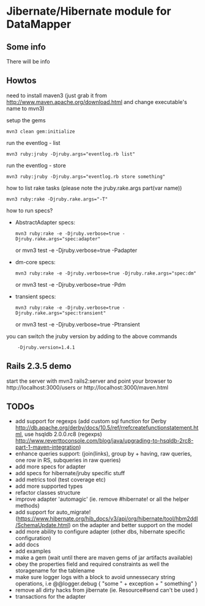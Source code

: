 Jibernate/Hibernate module for DataMapper
=========================================

Some info
---------

There will be info

Howtos
---------

need to install maven3 (just grab it from http://www.maven.apache.org/download.html and change executable's name to mvn3)

setup the gems

    mvn3 clean gem:initialize

run the eventlog - list

    mvn3 ruby:jruby -Djruby.args="eventlog.rb list"

run the eventlog - store

    mvn3 ruby:jruby -Djruby.args="eventlog.rb store something"

how to list rake tasks (please note the jruby.rake.args part(var name))

    mvn3 ruby:rake -Djruby.rake.args="-T"

how to run specs?

  * AbstractAdapter specs:

        mvn3 ruby:rake -e -Djruby.verbose=true -Djruby.rake.args="spec:adapter"
	or
        mvn3 test -e -Djruby.verbose=true -Padapter

  * dm-core specs:

        mvn3 ruby:rake -e -Djruby.verbose=true -Djruby.rake.args="spec:dm"
	or
        mvn3 test -e -Djruby.verbose=true -Pdm

  * transient specs:

        mvn3 ruby:rake -e -Djruby.verbose=true -Djruby.rake.args="spec:transient"
	or
        mvn3 test -e -Djruby.verbose=true -Ptransient

you can switch the jruby version by adding to the above commands

        -Djruby.version=1.4.1

Rails 2.3.5 demo
----------------

start the server with
        mvn3 rails2:server
and point your browser to
        http://localhost:3000/users
or
        http://localhost:3000/maven.html

TODOs
---------

- add support for regexps (add custom sql function for Derby http://db.apache.org/derby/docs/10.5/ref/rrefcreatefunctionstatement.html,
  use hsqldb 2.0.0.rc8 (regexps) http://www.reverttoconsole.com/blog/java/upgrading-to-hsqldb-2rc8-part-1-maven-integration)
- enhance queries support: (join(links), group by + having, raw queries, one row in RS, subqueries in raw queries)
- add more specs for adapter
- add specs for hibernate/jruby specific stuff
- add metrics tool (test coverage etc)
- add more supported types
- refactor classes structure
- improve adapter 'automagic' (ie. remove #hibernate! or all the helper methods)
- add support for auto_migrate! (https://www.hibernate.org/hib_docs/v3/api/org/hibernate/tool/hbm2ddl/SchemaUpdate.html) on the adapter and better support on the model
- add more ability to configure adapter (other dbs, hibernate specific configuration)
- add docs
- add examples
- make a gem (wait until there are maven gems of jar artifacts available)
- obey the properties field and required constraints as well the storagename for the tablename
- make sure logger logs with a block to avoid unnessecary string operations, i.e @@logger.debug { "some " + exception + " something" }
- remove all dirty hacks from jibernate (ie.  Resource#send can't be used )
- transactions for the adapter